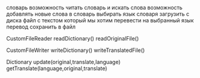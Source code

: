 словарь
возможность читать словарь и искать слова
возможность добавлять новые слова в словарь
выбирать язык словаря
загрузить с диска файл с текстом который мы хотим перевести на выбранный язык
перевод сохранить в файл

CustomFileReader
readDictionary()
readOriginalFile()

CustomFileWriter
writeDictionary()
writeTranslatedFile()

Dictionary
update(original,translate,language)
getTranslate(language,original,translate)

